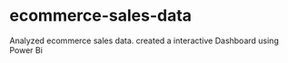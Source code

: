 # ecommerce-sales-data
Analyzed ecommerce sales data. created a interactive  Dashboard using Power Bi
